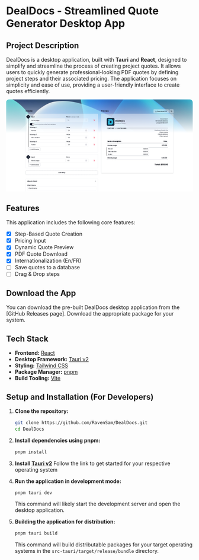 # DealDocs - Streamlined Quote Generator Desktop App

## Project Description

DealDocs is a desktop application, built with **Tauri** and **React**, designed to simplify and streamline the process of creating project quotes. It allows users to quickly generate professional-looking PDF quotes by defining project steps and their associated pricing. The application focuses on simplicity and ease of use, providing a user-friendly interface to create quotes efficiently.

![screenshot](https://raw.githubusercontent.com/RavenSam/DealDocs/refs/heads/main/public/screenshot.png)

## Features

This application includes the following core features:

- [x] Step-Based Quote Creation
- [x] Pricing Input
- [x] Dynamic Quote Preview
- [x] PDF Quote Download
- [x] Internationalization (En/FR)
- [ ] Save quotes to a database
- [ ] Drag & Drop steps

## Download the App

You can download the pre-built DealDocs desktop application from the [GitHub Releases page]. Download the appropriate package for your system.

## Tech Stack

- **Frontend:** [React](https://reactjs.org/)
- **Desktop Framework:** [Tauri v2](https://tauri.app)
- **Styling:** [Tailwind CSS](https://tailwindcss.com/)
- **Package Manager:** [pnpm](https://pnpm.io/)
- **Build Tooling:** [Vite](https://vitejs.dev/)

## Setup and Installation (For Developers)

1.  **Clone the repository:**

    ```bash
    git clone https://github.com/RavenSam/DealDocs.git
    cd DealDocs
    ```

2.  **Install dependencies using pnpm:**

    ```bash
    pnpm install
    ```

3.  **Install [Tauri v2](https://tauri.app)**
    Follow the link to get started for your respective operating system
4.  **Run the application in development mode:**

    ```bash
    pnpm tauri dev
    ```

    This command will likely start the development server and open the desktop application.

5.  **Building the application for distribution:**

    ```bash
    pnpm tauri build
    ```

    This command will build distributable packages for your target operating systems in the `src-tauri/target/release/bundle` directory.

